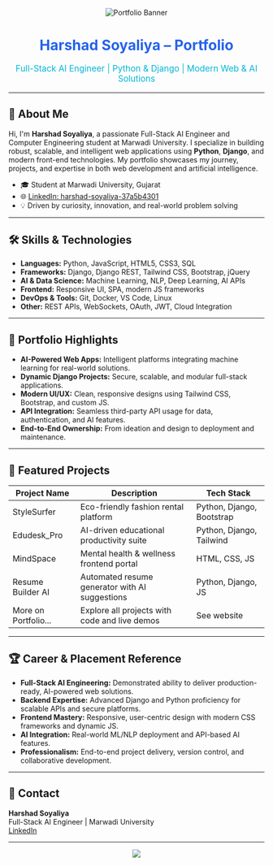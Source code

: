 <!-- Banner -->
<p align="center">
  <img src="https://img.shields.io/badge/Harshad%20Soyaliya-Full--Stack%20AI%20Engineer-2563eb?style=for-the-badge&logo=python&logoColor=white" alt="Portfolio Banner"/>
</p>

<h1 align="center" style="color:#2563eb;">Harshad Soyaliya – Portfolio</h1>
<p align="center" style="color:#06b6d4; font-size:1.2em;">
  Full-Stack AI Engineer | Python & Django | Modern Web & AI Solutions
</p>

---

## 👋 About Me

Hi, I'm **Harshad Soyaliya**, a passionate Full-Stack AI Engineer and Computer Engineering student at Marwadi University. I specialize in building robust, scalable, and intelligent web applications using **Python**, **Django**, and modern front-end technologies. My portfolio showcases my journey, projects, and expertise in both web development and artificial intelligence.

- 🎓 Student at Marwadi University, Gujarat
- 🌐 [LinkedIn: harshad-soyaliya-37a5b4301](https://www.linkedin.com/in/harshad-soyaliya-37a5b4301)
- 💡 Driven by curiosity, innovation, and real-world problem solving

---

## 🛠️ Skills & Technologies

- **Languages:** Python, JavaScript, HTML5, CSS3, SQL
- **Frameworks:** Django, Django REST, Tailwind CSS, Bootstrap, jQuery
- **AI & Data Science:** Machine Learning, NLP, Deep Learning, AI APIs
- **Frontend:** Responsive UI, SPA, modern JS frameworks
- **DevOps & Tools:** Git, Docker, VS Code, Linux
- **Other:** REST APIs, WebSockets, OAuth, JWT, Cloud Integration

---

## 🚀 Portfolio Highlights

- **AI-Powered Web Apps:** Intelligent platforms integrating machine learning for real-world solutions.
- **Dynamic Django Projects:** Secure, scalable, and modular full-stack applications.
- **Modern UI/UX:** Clean, responsive designs using Tailwind CSS, Bootstrap, and custom JS.
- **API Integration:** Seamless third-party API usage for data, authentication, and AI features.
- **End-to-End Ownership:** From ideation and design to deployment and maintenance.

---

## 📄 Featured Projects

| Project Name         | Description                                      | Tech Stack                  |
|----------------------|--------------------------------------------------|-----------------------------|
| StyleSurfer          | Eco-friendly fashion rental platform             | Python, Django, Bootstrap   |
| Edudesk_Pro          | AI-driven educational productivity suite         | Python, Django, Tailwind    |
| MindSpace            | Mental health & wellness frontend portal         | HTML, CSS, JS               |
| Resume Builder AI    | Automated resume generator with AI suggestions   | Python, Django, JS          |
| More on Portfolio... | Explore all projects with code and live demos    | See website                 |



---

## 🏆 Career & Placement Reference

- **Full-Stack AI Engineering:** Demonstrated ability to deliver production-ready, AI-powered web solutions.
- **Backend Expertise:** Advanced Django and Python proficiency for scalable APIs and secure platforms.
- **Frontend Mastery:** Responsive, user-centric design with modern CSS frameworks and dynamic JS.
- **AI Integration:** Real-world ML/NLP deployment and API-based AI features.
- **Professionalism:** End-to-end project delivery, version control, and collaborative development.

---

## 👤 Contact

**Harshad Soyaliya**  
Full-Stack AI Engineer | Marwadi University  
[LinkedIn](https://www.linkedin.com/in/harshad-soyaliya-37a5b4301)

---

<p align="center">
  <img src="https://img.shields.io/badge/Made%20with%20💙%20by-Harshad%20Soyaliya-06b6d4?style=for-the-badge"/>
</p>
